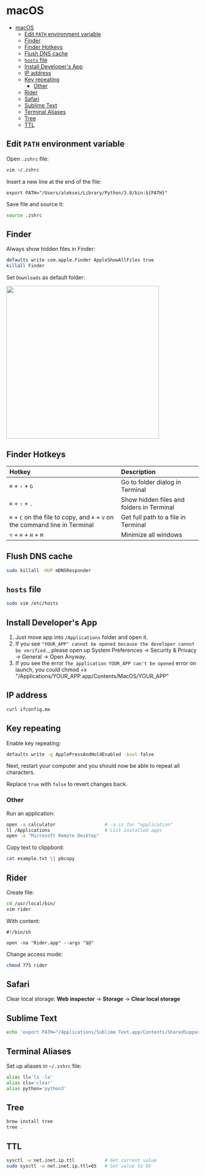 # macOS

- [macOS](#macos)
  - [Edit `PATH` environment variable](#edit-path-environment-variable)
  - [Finder](#finder)
  - [Finder Hotkeys](#finder-hotkeys)
  - [Flush DNS cache](#flush-dns-cache)
  - [`hosts` file](#hosts-file)
  - [Install Developer's App](#install-developers-app)
  - [IP address](#ip-address)
  - [Key repeating](#key-repeating)
    - [Other](#other)
  - [Rider](#rider)
  - [Safari](#safari)
  - [Sublime Text](#sublime-text)
  - [Terminal Aliases](#terminal-aliases)
  - [Tree](#tree)
  - [TTL](#ttl)

## Edit `PATH` environment variable

Open `.zshrc` file:

```zsh
vim ~/.zshrc
```

Insert a new line at the end of the file:

```text
export PATH="/Users/aleksei/Library/Python/3.8/bin:${PATH}"
```

Save file and source it:

```zsh
source .zshrc
```

## Finder

Always show hidden files in Finder:

```zsh
defaults write com.apple.Finder AppleShowAllFiles true
killall Finder
```

Set `Downloads` as default folder:

<img src="macosFinder.png" width="400px">

## Finder Hotkeys

| Hotkey                                                                                                           | Description                               |
| :--------------------------------------------------------------------------------------------------------------- | :---------------------------------------- |
| <kbd>⌘</kbd> + <kbd>⇧</kbd> + <kbd>G</kbd>                                                                       | Go to folder dialog in Terminal           |
| <kbd>⌘</kbd> + <kbd>⇧</kbd> + <kbd>.</kbd>                                                                       | Show hidden files and folders in Terminal |
| <kbd>⌘</kbd> + <kbd>C</kbd> on the file to copy, and <kbd>⌘</kbd> + <kbd>V</kbd> on the command line in Terminal | Get full path to a file in Terminal       |
| <kbd>⌥</kbd> + <kbd>⌘</kbd> + <kbd>H</kbd> + <kbd>M</kbd>                                                        | Minimize all windows                      |

## Flush DNS cache

```zsh
sudo killall -HUP mDNSResponder
```

## `hosts` file

```zsh
sudo vim /etc/hosts
```

## Install Developer's App

1. Just move app into `/Applications` folder and open it.
2. If you see `"YOUR_APP" cannot be opened because the developer cannot be verified.`, please open up System Preferences -> Security & Privacy -> General -> Open Anyway.
3. If you see the error `The application YOUR_APP can't be opened` error on launch, you could chmod +x "/Applications/YOUR_APP.app/Contents/MacOS/YOUR_APP"

## IP address

```bash
curl ifconfig.me
```

## Key repeating

Enable key repeating:

```zsh
defaults write -g ApplePressAndHoldEnabled -bool false
```

Next, restart your computer and you should now be able to repeat all characters.

Replace `true` with `false` to revert changes back.

### Other

Run an application:

```sh
open -a calculator                  # -a is for "application"
ll /Applications                    # List installed apps
open -a "Microsoft Remote Desktop"
```

Copy text to clippbord:

```sh
cat example.txt \| pbcopy
```

## Rider

Create file:

```bash
cd /usr/local/bin/
vim rider
```

With content:

```text
#!/bin/sh

open -na "Rider.app" --args "$@"
```

Change access mode:

```bash
chmod 775 rider
```

## Safari

Clear local storage: **Web inspector** → **Storage** → **Clear local storage**

## Sublime Text

```bash
echo 'export PATH="/Applications/Sublime Text.app/Contents/SharedSupport/bin:$PATH"' >> ~/.zprofile
```

## Terminal Aliases

Set up aliases in `~/.zshrc` file:

```zsh
alias ll='ls -la'
alias cls='clear'
alias python='python3'
```

## Tree

```bash
brew install tree
tree .
```

## TTL

```bash
sysctl -w net.inet.ip.ttl           # Get current value
sudo sysctl -w net.inet.ip.ttl=65   # Set value to 65
```
